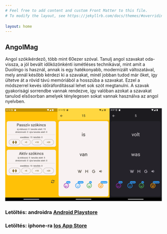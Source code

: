 ```yaml
---
# Feel free to add content and custom Front Matter to this file.
# To modify the layout, see https://jekyllrb.com/docs/themes/#overriding-theme-defaults

layout: home
---
```


<!-- ![iconn](/assets/icon.png){: width="50" }  -->
## AngolMag 

Angol szókikérdező, több mint 60ezer szóval. Tanulj angol szavakat oda-vissza, a jól bevált időközönkénti ismétléses technikával, mint amit a Duolingo is használ, annak is egy hatékonyabb, modernizált változatával, mely annál később kérdezi ki a szavakat, minél jobban tudod már őket, így ültetve át a rövid távú memóriából a hosszúba a szavakat. Ezzel a módszerrel kevés időráfordítással lehet sok szót megtanulni. A szavak gyakorisági sorrendbe vannak rendezve, így valóban azokat a szavakat tanulod elsősorban amelyek ténylegesen sokat vannak használva az angol nyelvben.

![screenshots](/assets/angolmagscreenshots.png)
<!-- {: width="600" } -->

### Letöltés: androidra [Android Playstore]() 
<!-- [Ios App Store]()  -->
### Letöltés: iphone-ra [Ios App Store]() 